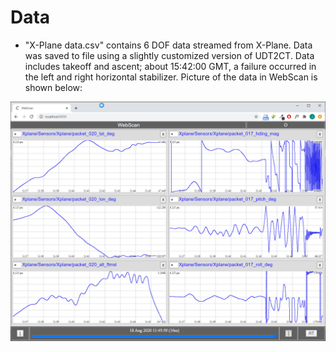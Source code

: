 # Data

- "X-Plane data.csv" contains 6 DOF data streamed from X-Plane. Data was saved to file using a slightly customized version of UDT2CT. Data includes takeoff and ascent; about 15:42:00 GMT, a failure occurred in the left and right horizontal stabilizer. Picture of the data in WebScan is shown below:

![X-Plane data in WebScan](https://github.com/DigiLog-N/Data/blob/master/X-Plane-data.png?raw=true)
